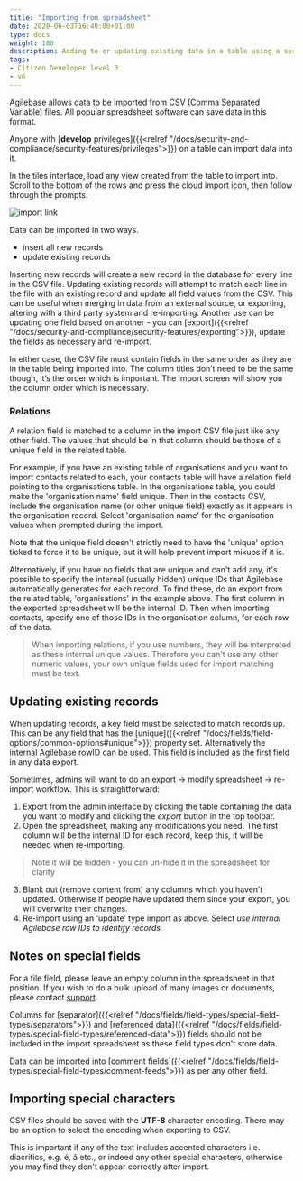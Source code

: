 ```yaml
---
title: "Importing from spreadsheet"
date: 2020-06-03T16:40:00+01:00
type: docs
weight: 180
description: Adding to or updating existing data in a table using a spreadsheet import
tags:
- Citizen Developer level 3
- v6
---
```

Agilebase allows data to be imported from CSV (Comma Separated Variable) files. All popular spreadsheet software can save data in this format.

Anyone with [**develop** privileges]({{<relref "/docs/security-and-compliance/security-features/privileges">}}) on a table can import data into it.

In the tiles interface, load any view created from the table to import into. Scroll to the bottom of the rows and press the cloud import icon, then follow through the prompts.

![import link](/import-link.png)

Data can be imported in two ways.

* insert all new records
* update existing records

Inserting new records will create a new record in the database for every line in the CSV file. Updating existing records will attempt to match each line in the file with an existing record and update all field values from the CSV. This can be useful when merging in data from an external source, or exporting, altering with a third party system and re-importing. Another use can be updating one field based on another - you can [export]({{<relref "/docs/security-and-compliance/security-features/exporting">}}), update the fields as necessary and re-import.

In either case, the CSV file must contain fields in the same order as they are in the table being imported into. The column titles don’t need to be the same though, it’s the order which is important. The import screen will show you the column order which is necessary.

### Relations
A relation field is matched to a column in the import CSV file just like any other field. The values that should be in that column should be those of a unique field in the related table.

For example, if you have an existing table of organisations and you want to import contacts related to each, your contacts table will have a relation field pointing to the organisations table. In the organisations table, you could make the 'organisation name' field unique. Then in the contacts CSV, include the organisation name (or other unique field) exactly as it appears in the organisation record. Select 'organisation name' for the organisation values when prompted during the import.

Note that the unique field doesn't strictly need to have the 'unique' option ticked to force it to be unique, but it will help prevent import mixups if it is.

Alternatively, if you have no fields that are unique and can't add any, it's possible to specify the internal (usually hidden) unique IDs that Agilebase automatically generates for each record. To find these, do an export from the related table, 'organisations' in the example above. The first column in the exported spreadsheet will be the internal ID. Then when importing contacts, specify one of those IDs in the organisation column, for each row of the data.

> When importing relations, if you use numbers, they will be interpreted as these internal unique values. Therefore you can't use any other numeric values, your own unique fields used for import matching must be text.

## Updating existing records
When updating records, a key field must be selected to match records up. This can be any field that has the [unique]({{<relref "/docs/fields/field-options/common-options#unique">}}) property set. Alternatively the internal Agilebase rowID can be used. This field is included as the first field in any data export.

Sometimes, admins will want to do an export -> modify spreadsheet -> re-import workflow. This is straightforward:

1. Export from the admin interface by clicking the table containing the data you want to modify and clicking the _export_ button in the top toolbar.
2. Open the spreadsheet, making any modifications you need. The first column will be the internal ID for each record, keep this, it will be needed when re-importing.  
> Note it will be hidden - you can un-hide it in the spreadsheet for clarity
3. Blank out (remove content from) any columns which you haven’t updated. Otherwise if people have updated them since your export, you will overwrite their changes.
4. Re-import using an ‘update’ type import as above. Select _use internal Agilebase row IDs to identify records_

## Notes on special fields
For a file field, please leave an empty column in the spreadsheet in that position. If you wish to do a bulk upload of many images or documents, please contact [support](https://agilechilli.com/contact-us/).

Columns for [separator]({{<relref "/docs/fields/field-types/special-field-types/separators">}}) and [referenced data]({{<relref "/docs/fields/field-types/special-field-types/referenced-data">}}) fields should not be included in the import spreadsheet as these field types don't store data.

Data can be imported into [comment fields]({{<relref "/docs/fields/field-types/special-field-types/comment-feeds">}}) as per any other field.

## Importing special characters
CSV files should be saved with the **UTF-8** character encoding. There may be an option to select the encoding when exporting to CSV.

This is important if any of the text includes accented characters i.e. diacritics, e.g. é, â etc., or indeed any other special characters, otherwise you may find they don't appear correctly after import.



